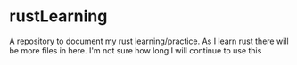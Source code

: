 # rustLearning
A repository to document my rust learning/practice. As I learn rust there will be more files in here. I'm not sure how long I will continue to use this

